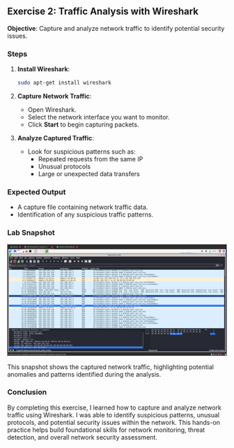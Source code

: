 ## Exercise 2: Traffic Analysis with Wireshark

**Objective**: Capture and analyze network traffic to identify potential security issues.

### Steps

1. **Install Wireshark**:
    ```bash
    sudo apt-get install wireshark
    ```

2. **Capture Network Traffic**:
    - Open Wireshark.
    - Select the network interface you want to monitor.
    - Click **Start** to begin capturing packets.

3. **Analyze Captured Traffic**:
    - Look for suspicious patterns such as:
      - Repeated requests from the same IP
      - Unusual protocols
      - Large or unexpected data transfers

### Expected Output
- A capture file containing network traffic data.
- Identification of any suspicious traffic patterns.

### Lab Snapshot
![Wireshark Traffic Capture](wireshark.png)

This snapshot shows the captured network traffic, highlighting potential anomalies and patterns identified during the analysis.

### Conclusion
By completing this exercise, I learned how to capture and analyze network traffic using Wireshark. I was able to identify suspicious patterns, unusual protocols, and potential security issues within the network. This hands-on practice helps build foundational skills for network monitoring, threat detection, and overall network security assessment.
